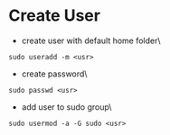 # Create User

* create user <usr> with default home folder\
```
sudo useradd -m <usr>
```
* create password\
```
sudo passwd <usr>
```
* add user <usr> to sudo group\
```
sudo usermod -a -G sudo <usr>
